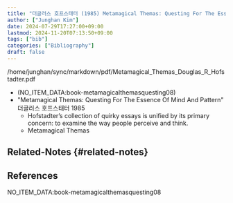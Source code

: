 ```yaml
---
title: "더글러스 호프스태터 (1985) Metamagical Themas: Questing For The Essence Of Mind And Pattern"
author: ["Junghan Kim"]
date: 2024-07-29T17:27:00+09:00
lastmod: 2024-11-20T07:13:50+09:00
tags: ["bib"]
categories: ["Bibliography"]
draft: false
---
```


/home/junghan/sync/markdown/pdf/Metamagical_Themas_Douglas_R_Hofstadter.pdf

-   (NO_ITEM_DATA:book-metamagicalthemasquesting08)
-   "Metamagical Themas: Questing For The Essence Of Mind And Pattern" 더글러스 호프스태터 1985
    -   Hofstadter’s collection of quirky essays is unified by its primary concern: to examine the way people perceive and think.
    -   Metamagical Themas


## Related-Notes {#related-notes}

## References

<style>.csl-entry{text-indent: -1.5em; margin-left: 1.5em;}</style><div class="csl-bib-body">
  <div class="csl-entry">NO_ITEM_DATA:book-metamagicalthemasquesting08</div>
</div>
